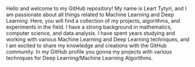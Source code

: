 Hello and welcome to my GitHub repository! 
My name is Leart Tytyri, and I am passionate about all things related to Machine Learning and Deep Learning. Here, you will find a collection of my projects, algorithms, and experiments in the field.
I have a strong background in mathematics, computer science, and data analysis. 
I have spent years studying and working with various Machine Learning and Deep Learning techniques, and I am excited to share my knowledge and creations with the GitHub community.
In my GitHub profile you gonna my projects with various techniques for Deep Learning/Machine Learning Algorithms.
